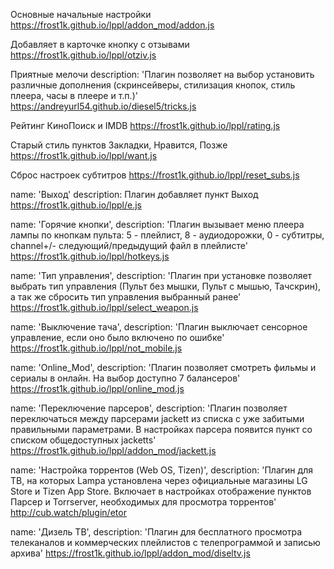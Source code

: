 Основные начальные настройки
https://frost1k.github.io/lppl/addon_mod/addon.js


Добавляет в карточке кнопку с отзывами https://frost1k.github.io/lppl/otziv.js


Приятные мелочи
description: 'Плагин позволяет на выбор установить различные дополнения (скринсейверы, стилизация кнопок, стиль плеера, часы в плеере и т.п.)'
https://andreyurl54.github.io/diesel5/tricks.js


Рейтинг КиноПоиск и IMDB
https://frost1k.github.io/lppl/rating.js


Старый стиль пунктов Закладки, Нравится, Позже
https://frost1k.github.io/lppl/want.js


Сброс настроек субтитров
https://frost1k.github.io/lppl/reset_subs.js


name: 'Выход'
description: Плагин добавляет пункт Выход 
https://frost1k.github.io/lppl/e.js


name: 'Горячие кнопки',
description: 'Плагин вызывает меню плеера лампы по кнопкам пульта: 5 - плейлист, 8 - аудиодорожки, 0 - субтитры, channel+/- следующий/предыдущий файл в плейлисте'
https://frost1k.github.io/lppl/hotkeys.js


name: 'Тип управления',
description: 'Плагин при установке позволяет выбрать тип управления (Пульт без мышки, Пульт с мышью, Тачскрин), а так же сбросить тип управления выбранный ранее'
https://frost1k.github.io/lppl/select_weapon.js


name: 'Выключение тача',
description: 'Плагин выключает сенсорное управление, если оно было включено по ошибке'
https://frost1k.github.io/lppl/not_mobile.js


name: 'Online_Mod',
description: 'Плагин позволяет смотреть фильмы и сериалы в онлайн. На выбор доступно 7 балансеров'
https://frost1k.github.io/lppl/online_mod.js


name: 'Переключение парсеров',
description: 'Плагин позволяет переключаться между парсерами jackett из списка с уже забитыми правильными параметрами. В настройках парсера появится пункт со списком общедоступных jacketts'
https://frost1k.github.io/lppl/addon_mod/jackett.js


name: 'Настройка торрентов (Web OS, Tizen)',
description: 'Плагин для ТВ, на которых Lampa установлена через официальные магазины LG Store и Tizen App Store. Включает в настройках отображение пунктов Парсер и Torrserver, необходимых для просмотра торрентов'
http://cub.watch/plugin/etor


name: 'Дизель ТВ',
description: 'Плагин для бесплатного просмотра телеканалов и коммерческих плейлистов с телепрограммой и записью архива'
https://frost1k.github.io/lppl/addon_mod/diseltv.js




















